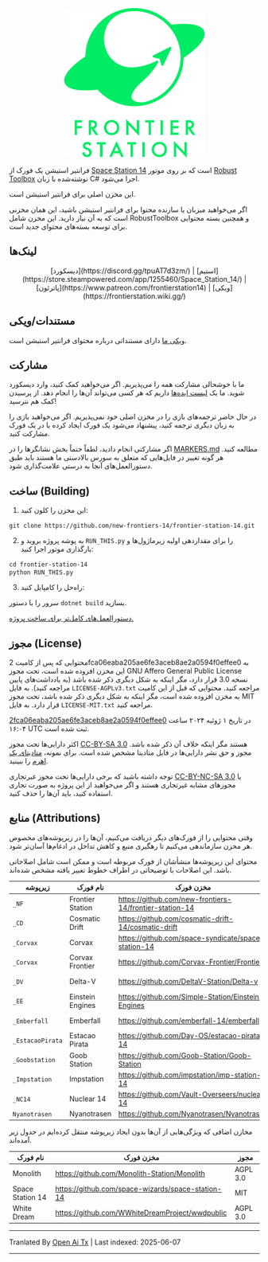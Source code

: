 <div class="header" align="center">
<img alt="Frontier Station" height="300" src="https://github.com/new-frontiers-14/frontier-station-14/blob/master/Resources/Textures/_NF/Logo/logo.png?raw=true" />
</div>

فرانتیر استیشن یک فورک از [Space Station 14](https://github.com/space-wizards/space-station-14) است که بر روی موتور [Robust Toolbox](https://github.com/space-wizards/RobustToolbox) نوشته‌شده با زبان C# اجرا می‌شود.

این مخزن اصلی برای فرانتیر استیشن است.

اگر می‌خواهید میزبان یا سازنده محتوا برای فرانتیر استیشن باشید، این همان مخزنی است که به آن نیاز دارید. این مخزن شامل RobustToolbox و همچنین بسته محتوایی برای توسعه بسته‌های محتوای جدید است.

## لینک‌ها

<div class="header" align="center">  
[دیسکورد](https://discord.gg/tpuAT7d3zm/) | [استیم](https://store.steampowered.com/app/1255460/Space_Station_14/) | [پاترئون](https://www.patreon.com/frontierstation14) | [ویکی](https://frontierstation.wiki.gg/)
</div>

## مستندات/ویکی

[ویکی ما](https://frontierstation.wiki.gg/) دارای مستنداتی درباره محتوای فرانتیر استیشن است.

## مشارکت

ما با خوشحالی مشارکت همه را می‌پذیریم. اگر می‌خواهید کمک کنید، وارد دیسکورد شوید. ما یک [لیست ایده‌ها](https://discord.com/channels/1123826877245694004/1127017858833068114) داریم که هر کسی می‌تواند آن‌ها را انجام دهد. از پرسیدن کمک هم نترسید!

در حال حاضر ترجمه‌های بازی را در مخزن اصلی خود نمی‌پذیریم. اگر می‌خواهید بازی را به زبان دیگری ترجمه کنید، پیشنهاد می‌شود یک فورک ایجاد کرده یا در یک فورک مشارکت کنید.

اگر مشارکتی انجام دادید، لطفاً حتماً بخش نشانگرها را در [MARKERS.md](https://github.com/new-frontiers-14/frontier-station-14/blob/master/MARKERS.md) مطالعه کنید.
هر گونه تغییر در فایل‌هایی که متعلق به سورس بالادستی ما هستند باید طبق دستورالعمل‌های آنجا به درستی علامت‌گذاری شود.

## ساخت (Building)

1. این مخزن را کلون کنید:
```shell
git clone https://github.com/new-frontiers-14/frontier-station-14.git
```
2. به پوشه پروژه بروید و `RUN_THIS.py` را برای مقداردهی اولیه زیرماژول‌ها و بارگذاری موتور اجرا کنید:
```shell
cd frontier-station-14
python RUN_THIS.py
```
3. راه‌حل را کامپایل کنید:

سرور را با دستور `dotnet build` بسازید.

[دستورالعمل‌های کامل‌تر برای ساخت پروژه.](https://docs.spacestation14.com/en/general-development/setup.html)

## مجوز (License)

محتوایی که پس از کامیت 2fca06eaba205ae6fe3aceb8ae2a0594f0effee0 به این مخزن افزوده شده است، تحت مجوز GNU Affero General Public License نسخه 3.0 قرار دارد، مگر اینکه به شکل دیگری ذکر شده باشد (به یادداشت‌های پایین مراجعه کنید). به فایل `LICENSE-AGPLv3.txt` مراجعه کنید.
محتوایی که قبل از این کامیت به مخزن افزوده شده است، مگر اینکه به شکل دیگری ذکر شده باشد، تحت مجوز MIT قرار دارد. به فایل `LICENSE-MIT.txt` مراجعه کنید.

[2fca06eaba205ae6fe3aceb8ae2a0594f0effee0](https://github.com/new-frontiers-14/frontier-station-14/commit/2fca06eaba205ae6fe3aceb8ae2a0594f0effee0) در تاریخ ۱ ژوئیه ۲۰۲۴ ساعت ۱۶:۰۴ UTC ثبت شده است.

اکثر دارایی‌ها تحت مجوز [CC-BY-SA 3.0](https://creativecommons.org/licenses/by-sa/3.0/) هستند مگر اینکه خلاف آن ذکر شده باشد. مجوز و حق نشر دارایی‌ها در فایل متادیتا مشخص شده است. برای نمونه، [متادیتای یک اهرم](https://github.com/new-frontiers-14/frontier-station-14/blob/master/Resources/Textures/Objects/Tools/crowbar.rsi/meta.json) را ببینید.

توجه داشته باشید که برخی دارایی‌ها تحت مجوز غیرتجاری [CC-BY-NC-SA 3.0](https://creativecommons.org/licenses/by-nc-sa/3.0/) یا مجوزهای مشابه غیرتجاری هستند و اگر می‌خواهید از این پروژه به صورت تجاری استفاده کنید، باید آن‌ها را حذف کنید.

## منابع (Attributions)

وقتی محتوایی را از فورک‌های دیگر دریافت می‌کنیم، آن‌ها را در زیرپوشه‌های مخصوص هر مخزن سازماندهی می‌کنیم تا رهگیری منبع و کاهش تداخل در ادغام‌ها آسان‌تر شود.

محتوای این زیرپوشه‌ها منشأشان از فورک مربوطه است و ممکن است شامل اصلاحاتی باشد. این اصلاحات با توضیحاتی در اطراف خطوط تغییر یافته مشخص شده‌اند.

| زیرپوشه        | نام فورک           | مخزن فورک   | مجوز      |
|---------------|-------------------|-------------|-----------|
| `_NF`         | Frontier Station  | https://github.com/new-frontiers-14/frontier-station-14 | AGPL 3.0 |
| `_CD`         | Cosmatic Drift    | https://github.com/cosmatic-drift-14/cosmatic-drift     | MIT      |
| `_Corvax`     | Corvax            | https://github.com/space-syndicate/space-station-14     | MIT      |
| `_Corvax`     | Corvax Frontier   | https://github.com/Corvax-Frontier/Frontier             | AGPL 3.0 |
| `_DV`         | Delta-V           | https://github.com/DeltaV-Station/Delta-v               | AGPL 3.0 |
| `_EE`         | Einstein Engines  | https://github.com/Simple-Station/Einstein-Engines      | AGPL 3.0 |
| `_Emberfall`  | Emberfall         | https://github.com/emberfall-14/emberfall               | MPL 2.0  |
| `_EstacaoPirata` | Estacao Pirata | https://github.com/Day-OS/estacao-pirata-14             | AGPL 3.0 |
| `_Goobstation`| Goob Station      | https://github.com/Goob-Station/Goob-Station            | AGPL 3.0 |
| `_Impstation` | Impstation        | https://github.com/impstation/imp-station-14            | AGPL 3.0 |
| `_NC14`       | Nuclear 14        | https://github.com/Vault-Overseers/nuclear-14           | AGPL 3.0 |
| `Nyanotrasen` | Nyanotrasen       | https://github.com/Nyanotrasen/Nyanotrasen              | MIT      |

مخازن اضافی که ویژگی‌هایی از آن‌ها بدون ایجاد زیرپوشه منتقل کرده‌ایم در جدول زیر آمده‌اند.

| نام فورک       | مخزن فورک                                       | مجوز      |
|---------------|-------------------------------------------------|-----------|
| Monolith      | https://github.com/Monolith-Station/Monolith    | AGPL 3.0  |
| Space Station 14 | https://github.com/space-wizards/space-station-14 | MIT      |
| White Dream   | https://github.com/WWhiteDreamProject/wwdpublic | AGPL 3.0  |


---


Tranlated By [Open Ai Tx](https://github.com/OpenAiTx/OpenAiTx) | Last indexed: 2025-06-07


---